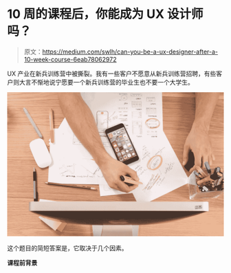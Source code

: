 # 10 周的课程后，你能成为 UX 设计师吗？

> 原文：<https://medium.com/swlh/can-you-be-a-ux-designer-after-a-10-week-course-6eab78062972>

UX 产业在新兵训练营中被撕裂。我有一些客户不愿意从新兵训练营招聘，有些客户则大言不惭地说宁愿要一个新兵训练营的毕业生也不要一个大学生。

![](img/f955b31b78baebae6a3c4ed1d4ce27de.png)

这个题目的简短答案是，它取决于几个因素。

**课程前背景**